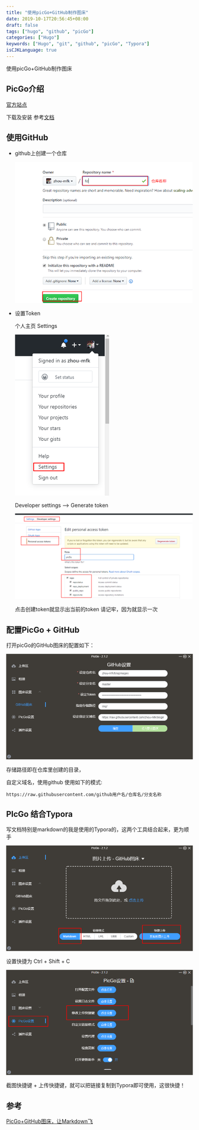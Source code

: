 ```yaml
---
title: "使用picGo+GitHub制作图床"
date: 2019-10-17T20:56:45+08:00
draft: false
tags: ["hugo", "github", "picGo"]
categories: ["Hugo"]
keywords: ["Hugo", "git", "github", "picGo", "Typora"]
isCJKLanguage: true
---
```


使用picGo+GitHub制作图床

## PicGo介绍

[官方站点]( https://molunerfinn.com/PicGo/)

下载及安装 参考[文档]( https://picgo.github.io/PicGo-Doc/zh/guide/ )

## 使用GitHub

- github上创建一个仓库

  ![](https://raw.githubusercontent.com/zhou-mfk/blogimages/master/img/20191017215146.png)

- 设置Token

  个人主页 Settings

  ![](https://raw.githubusercontent.com/zhou-mfk/blogimages/master/img/20191017215246.png)

  Developer settings --> Generate token

  ![](https://raw.githubusercontent.com/zhou-mfk/blogimages/master/img/20191017215453.png)

  点击创建token就显示出当前的token 请记牢，因为就显示一次

  

## 配置PicGo + GitHub

打开picGo的GitHub图床的配置如下：

![github图床](https://raw.githubusercontent.com/zhou-mfk/blogimages/master/img/20191017214236.png)

存储路径即在仓库里创建的目录，

自定义域名，使用github 使用如下的模式:

```
https://raw.githubusercontent.com/github用户名/仓库名/分支名称
```

## PIcGo 结合Typora 

写文档特别是markdown的我是使用的Typora的，这两个工具结合起来，更为顺手

![](https://raw.githubusercontent.com/zhou-mfk/blogimages/master/img/20191017220349.png)

设置快捷为 Ctrl + Shift + C

![](https://raw.githubusercontent.com/zhou-mfk/blogimages/master/img/20191017220455.png)

截图快捷键 + 上传快捷键，就可以把链接复制到Typora即可使用，这很快捷！

## 参考

[PicGo+GitHub图床，让Markdown飞]( https://juejin.im/entry/5c4ec5aaf265da614420689f )




